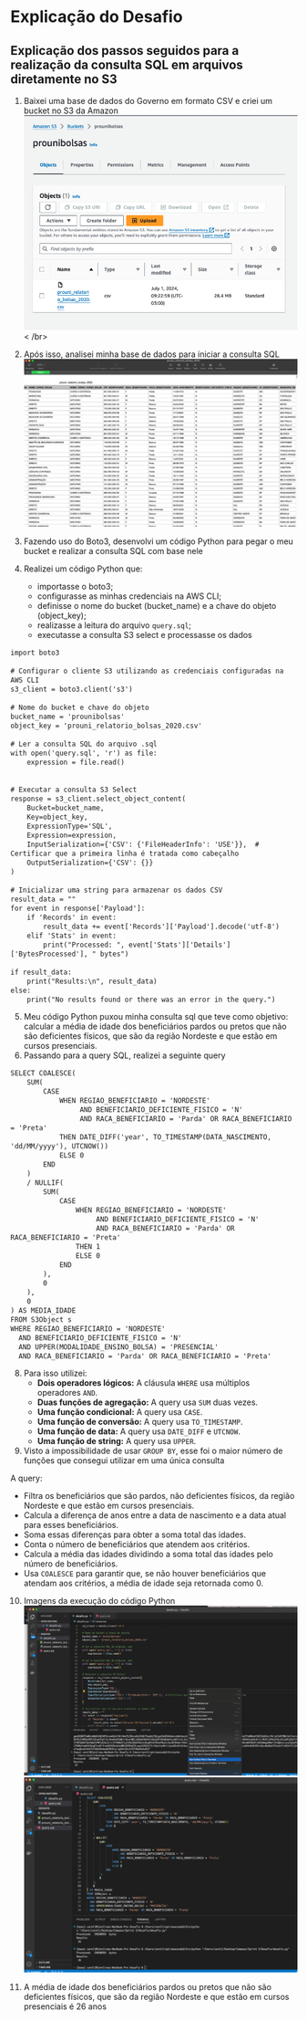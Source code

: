 # Explicação do Desafio
 

## Explicação dos passos seguidos para a realização da consulta SQL em arquivos diretamente no S3 

1. Baixei uma base de dados do Governo em formato CSV e criei um bucket no S3 da Amazon
![Image](/sprint_05/Evidencias/02.png)
< /br>
2. Após isso, analisei minha base de dados para iniciar a consulta SQL
   ![Image](/sprint_05/Evidencias/04.png)

3. Fazendo uso do Boto3, desenvolvi um código Python para pegar o meu bucket e realizar a consulta SQL com base nele
4. Realizei um código Python que:
   - importasse o boto3;
   - configurasse as minhas credenciais na AWS CLI;
   - definisse o nome do bucket (bucket_name) e a chave do objeto (object_key);
   - realizasse a leitura do arquivo `query.sql`;
   - executasse a consulta S3 select e processasse os dados

```
import boto3

# Configurar o cliente S3 utilizando as credenciais configuradas na AWS CLI
s3_client = boto3.client('s3')

# Nome do bucket e chave do objeto
bucket_name = 'prounibolsas'
object_key = 'prouni_relatorio_bolsas_2020.csv'

# Ler a consulta SQL do arquivo .sql
with open('query.sql', 'r') as file:
    expression = file.read()


# Executar a consulta S3 Select
response = s3_client.select_object_content(
    Bucket=bucket_name,
    Key=object_key,
    ExpressionType='SQL',
    Expression=expression,
    InputSerialization={'CSV': {'FileHeaderInfo': 'USE'}},  # Certificar que a primeira linha é tratada como cabeçalho
    OutputSerialization={'CSV': {}}
)

# Inicializar uma string para armazenar os dados CSV
result_data = ""
for event in response['Payload']:
    if 'Records' in event:
        result_data += event['Records']['Payload'].decode('utf-8')
    elif 'Stats' in event:
        print("Processed: ", event['Stats']['Details']['BytesProcessed'], " bytes")

if result_data:
    print("Results:\n", result_data)
else:
    print("No results found or there was an error in the query.")

```
5. Meu código Python puxou minha consulta sql que teve como objetivo: calcular a média de idade dos beneficiários pardos ou pretos que não são deficientes físicos, que são da região Nordeste e que estão em cursos presenciais.
6. Passando para a query SQL, realizei a seguinte query
```
SELECT COALESCE(
    SUM(
        CASE 
            WHEN REGIAO_BENEFICIARIO = 'NORDESTE'
                 AND BENEFICIARIO_DEFICIENTE_FISICO = 'N' 
                 AND RACA_BENEFICIARIO = 'Parda' OR RACA_BENEFICIARIO = 'Preta' 
            THEN DATE_DIFF('year', TO_TIMESTAMP(DATA_NASCIMENTO, 'dd/MM/yyyy'), UTCNOW()) 
            ELSE 0 
        END
    ) 
    / NULLIF(
        SUM(
            CASE 
                WHEN REGIAO_BENEFICIARIO = 'NORDESTE' 
                     AND BENEFICIARIO_DEFICIENTE_FISICO = 'N' 
                     AND RACA_BENEFICIARIO = 'Parda' OR RACA_BENEFICIARIO = 'Preta'
                THEN 1 
                ELSE 0 
            END
        ), 
        0
    ), 
    0
) AS MEDIA_IDADE 
FROM S3Object s 
WHERE REGIAO_BENEFICIARIO = 'NORDESTE' 
  AND BENEFICIARIO_DEFICIENTE_FISICO = 'N' 
  AND UPPER(MODALIDADE_ENSINO_BOLSA) = 'PRESENCIAL'
  AND RACA_BENEFICIARIO = 'Parda' OR RACA_BENEFICIARIO = 'Preta'
   ```
8. Para isso utilizei:
   - **Dois operadores lógicos:** A cláusula `WHERE` usa múltiplos operadores `AND`.
   - **Duas funções de agregação:** A query usa `SUM` duas vezes.
   - **Uma função condicional:** A query usa `CASE`.
   - **Uma função de conversão:** A query usa `TO_TIMESTAMP`.
   - **Uma função de data:** A query usa `DATE_DIFF` e `UTCNOW`.
   - **Uma função de string:** A query usa `UPPER`.
9. Visto a impossibilidade de usar `GROUP BY`, esse foi o maior número de funções que consegui utilizar em uma única consulta

A query:
- Filtra os beneficiários que são pardos, não deficientes físicos, da região Nordeste e que estão em cursos presenciais.
-  Calcula a diferença de anos entre a data de nascimento e a data atual para esses beneficiários.
- Soma essas diferenças para obter a soma total das idades.
- Conta o número de beneficiários que atendem aos critérios.
- Calcula a média das idades dividindo a soma total das idades pelo número de beneficiários.
- Usa `COALESCE` para garantir que, se não houver beneficiários que atendam aos critérios, a média de idade seja retornada como 0.

10. Imagens da execução do código Python
![Image](/sprint_05/Evidencias/05.png)
![Image](/sprint_05/Evidencias/07.png)

11. A média de idade dos beneficiários pardos ou pretos que não são deficientes físicos, que são da região Nordeste e que estão em cursos presenciais é 26 anos 
